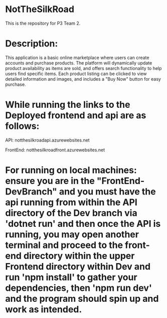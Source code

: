 # NotTheSilkRoad
This is the repository for P3 Team 2.


# Description:
This application is a basic online marketplace where users can create accounts and purchase products. The platform will dynamically update product availability as items are sold, and offers search functionality to help users find specific items. Each product listing can be clicked to view detailed information and images, and includes a "Buy Now" button for easy purchase.

# While running the links to the Deployed frontend and api are as follows:
API: notthesilkroadapi.azurewebsites.net


FrontEnd: notthesilkroadfront.azurewebsites.net


# For running on local machines: ensure you are in the "FrontEnd-DevBranch" and you must have the api running from within the API directory of the Dev branch via 'dotnet run' and then once the API is running, you may open another terminal and proceed to the front-end directory within the upper Frontend directory within Dev and run 'npm install' to gather your dependencies, then 'npm run dev' and the program should spin up and work as intended.
